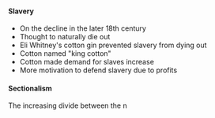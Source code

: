 #### Slavery
- On the decline in the later 18th century
- Thought to naturally die out
- Eli Whitney's cotton gin prevented slavery from dying out
- Cotton named "king cotton"
- Cotton made demand for slaves increase
- More motivation to defend slavery due to profits

#### Sectionalism
The increasing divide between the n